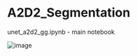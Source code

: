 # A2D2_Segmentation
unet_a2d2_gg.ipynb -  main notebook 

![image](https://user-images.githubusercontent.com/92503603/175517447-875b58f5-01af-4b0b-9fc0-e5c1bf0a3139.png)

